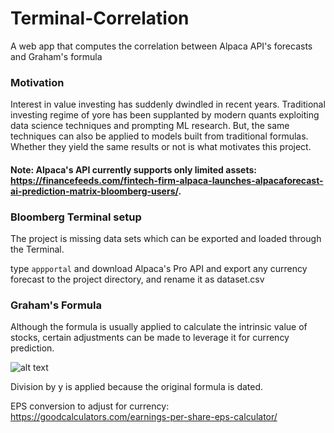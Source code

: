 # Terminal-Correlation
A web app that computes the correlation between Alpaca API's forecasts and Graham's formula 

### Motivation

Interest in value investing has suddenly dwindled in recent years. Traditional investing regime of yore has been supplanted by modern quants exploiting data science techniques and prompting ML research. But, the same techniques can also be applied to models built from traditional formulas. Whether they yield the same results or not is what motivates this project.

#### Note: Alpaca's API currently supports only limited assets: https://financefeeds.com/fintech-firm-alpaca-launches-alpacaforecast-ai-prediction-matrix-bloomberg-users/.

### Bloomberg Terminal setup

The project is missing data sets which can be exported and loaded through the Terminal. 

type ```appportal``` and download Alpaca's Pro API and export any currency forecast to the project directory, and rename it as dataset.csv

### Graham's Formula

Although the formula is usually applied to calculate the intrinsic value of stocks, certain adjustments can be made to leverage it for currency prediction. 

![alt text](https://www.oldschoolvalue.com/blog/wp-content/uploads/graham-formula-update.png)

Division by y is applied because the original formula is dated. 

EPS conversion to adjust for currency: https://goodcalculators.com/earnings-per-share-eps-calculator/


